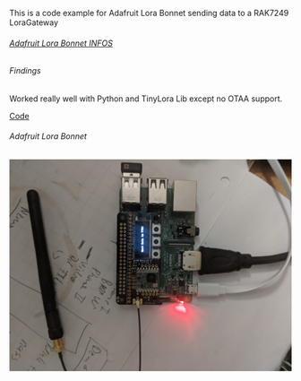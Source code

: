 This is a code example for Adafruit Lora Bonnet sending data to a RAK7249 LoraGateway

###### [Adafruit Lora Bonnet INFOS](https://www.adafruit.com/product/4074)

###### Findings
Worked really well with Python and TinyLora Lib except no OTAA support.

[Code](https://github.com/adafruit/Adafruit_Learning_System_Guides/tree/master/pi_radio)

###### Adafruit Lora Bonnet

![Adafruit Lora Bonnet](./images/PXL_20201012_024723080.jpg?raw=true)

